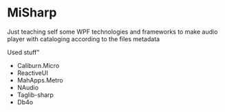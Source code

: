 MiSharp
=======
Just teaching self some WPF technologies and frameworks to make audio player with cataloging according to the files metadata

Used stuff"
- Caliburn.Micro
- ReactiveUI
- MahApps.Metro
- NAudio
- Taglib-sharp
- Db4o
